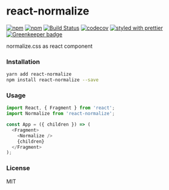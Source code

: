 # react-normalize

[![npm](https://img.shields.io/npm/v/react-normalize.svg)](https://www.npmjs.com/package/react-normalize)
[![npm](https://img.shields.io/npm/dm/react-normalize.svg)](https://www.npmjs.com/package/react-normalize)
[![Build Status](https://travis-ci.org/wangzuo/react-normalize.svg?branch=master)](https://travis-ci.org/wangzuo/react-normalize)
[![codecov](https://codecov.io/gh/wangzuo/react-normalize/branch/master/graph/badge.svg)](https://codecov.io/gh/wangzuo/react-normalize)
[![styled with prettier](https://img.shields.io/badge/styled_with-prettier-ff69b4.svg)](https://github.com/prettier/prettier) [![Greenkeeper badge](https://badges.greenkeeper.io/wangzuo/react-normalize.svg)](https://greenkeeper.io/)

normalize.css as react component

### Installation

```sh
yarn add react-normalize
npm install react-normalize --save
```

### Usage

```javascript
import React, { Fragment } from 'react';
import Normalize from 'react-normalize';

const App = ({ children }) => (
  <Fragment>
    <Normalize />
    {children}
  </Fragment>
);
```

### License

MIT

